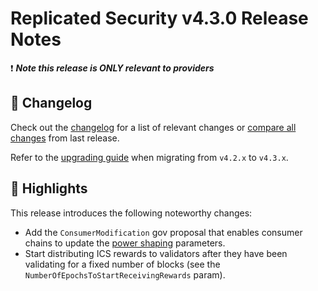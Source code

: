 # Replicated Security v4.3.0  Release Notes

❗ ***Note this release is ONLY relevant to providers***

## 📝 Changelog
Check out the [changelog](https://github.com/cosmos/interchain-security/blob/v4.3.0/CHANGELOG.md) for a list of relevant changes or [compare all changes](https://github.com/cosmos/interchain-security/compare/v4.2.0...v4.3.0) from last release.

<!-- Add the following line for major or minor releases -->
Refer to the [upgrading guide](https://github.com/cosmos/interchain-security/blob/release/v4.3.x/UPGRADING.md) when migrating from `v4.2.x` to `v4.3.x`.

## 🚀 Highlights

<!-- Add any highlights of this release -->

This release introduces the following noteworthy changes:

- Add the `ConsumerModification` gov proposal that enables consumer chains to update the [power shaping](https://cosmos.github.io/interchain-security/v4.3.0/features/power-shaping) parameters.
- Start distributing ICS rewards to validators after they have been validating for a fixed number of blocks (see the `NumberOfEpochsToStartReceivingRewards` param). 
